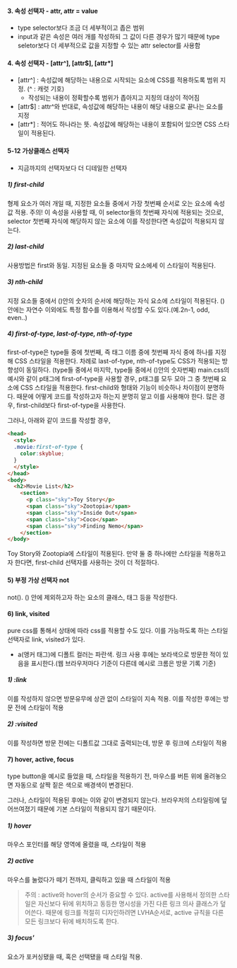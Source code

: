 #### 3. 속성 선택자 - attr, attr = value 
- type selector보다 조금 더 세부적이고 좁은 범위
- input과 같은 속성은 여러 개를 작성하되 그 값이 다른 경우가 많기 때문에 type seletor보다 더 세부적으로 값을 지정할 수 있는 attr selector를 사용함

<!-- **index.html 과 main.css에 이어서 예시 작성 -->
#### 4. 속성 선택자 - [attr^], [attr$], [attr*]
- [attr^] :  속성값에 해당하는 내용으로 시작되는 요소에 CSS를 적용하도록 범위 지정. (^ : 캐럿 기호)
    - 작성되는 내용이 정확할수록 범위가 좁아지고 지칭의 대상이 적어짐
- [attr$] : attr^와 반대로, 속성값에 해당하는 내용이 해당 내용으로 끝나는 요소를 지정
- [attr*] : 적어도 하나라는 뜻. 속성값에 해당하는 내용이 포함되어 있으면 CSS 스타일이 적용된다.

#### 5-12 가상클래스 선택자
- 지금까지의 선택자보다 더 디테일한 선택자
##### 1) first-child
형제 요소가 여러 개일 때, 지정한 요소들 중에서 가장 첫번째 순서로 오는 요소에 속성값 적용. 
주의! 이 속성을 사용할 때, 이 selector들의 첫번째 자식에 적용되는 것으로, selector 첫번째 자식에 해당하지 않는 요소에 이를 작성한다면 속성값이 적용되지 않는다.

##### 2) last-child
사용방법은 first와 동일. 지정된 요소들 중 마지막 요소에세 이 스타일이 적용된다. 

##### 3) nth-child
지정 요소들 중에서 ()안의 숫자의 순서에 해당하는 자식 요소에 스타일이 적용된다. 
()안에는 자연수 이외에도 특정 함수를 이용해서 작성할 수도 있다.(예.2n-1, odd, even..)

##### 4) first-of-type, last-of-type, nth-of-type
first-of-type은 type들 중에 첫번째, 즉 태그 이름 중에 첫번째 자식 중에 하나를 지정해 CSS  스타일을 적용한다.
차례로 last-of-type, nth-of-type도 CSS가 적용되는 방향성이 동일하다. (type들 중에서 마지막, type들 중에서 ()안의 숫자번째)
main.css의 예시와 같이 p태그에 first-of-type을 사용할 경우, p태그를 모두 모아 그 중 첫번째 요소에 CSS 스타일을 적용한다.
first-child와 형태와 기능이 비슷하나 차이점이 분명하다. 때문에 어떻게 코드를 작성하고자 하는지 분명히 알고 이를 사용해야 한다. 많은 경우, first-child보다 first-of-type을 사용한다.

그러나, 아래와 같이 코드를 작성할 경우,
```html
<head>
  <style>
  .movie:first-of-type {
    color:skyblue;
  }
  </style>
</head>
<body>
  <h2>Movie List</h2>
    <section>
      <p class="sky">Toy Story</p>
      <span class="sky">Zootopia</span>
      <span class="sky">Inside Out</span>
      <span class="sky">Coco</span>
      <span class="sky">Finding Nemo</span>
    </section>
</body>
```
Toy Story와 Zootopia에 스타일이 적용된다. 만약 둘 중 하나에만 스타일을 적용하고자 한다면, first-child 선택자를 사용하는 것이 더 적절하다.

#### 5) 부정 가상 선택자 not
not(). () 안에 제외하고자 하는 요소의 클래스, 태그 등을 작성한다.

#### 6) link, visited
pure css를 통해서 상태에 따라 css를 적용할 수도 있다. 이를 가능하도록 하는 스타일 선택자로 link, visited가 있다.

- a(앵커 태그)에 디폴트 컬러는 파란색. 링크 사용 후에는 보라색으로 방문한 적이 있음을 표시한다.(웹 브라우저마다 기준이 다른데 예시로 크롬은 방문 기록 기준)
##### 1) :link
이를 작성하지 않으면 방문유무에 상관 없이 스타일이 지속 적용. 이를 작성한 후에는 방문 전에 스타일이 적용
##### 2) :visited
이를 작성하면 방문 전에는 디폴트값 그대로 출력되는데, 방문 후 링크에 스타일이 적용

#### 7) hover, active, focus
type button을 예시로 들었을 때,
스타일을 적용하기 전, 마우스를 버튼 위에 올려놓으면 자동으로 살짝 짙은 색으로 배경색이 변경된다.

그러나, 스타일이 적용된 후에는 이와 같이 변경되지 않는다. 브라우저의 스타일링에 덮어쓰여졌기 때문에 기본 스타일이 적용되지 않기 때문이다.

##### 1) hover
마우스 포인터를 해당 영역에 올렸을 때, 스타일이 적용

##### 2) active
마우스를 눌렀다가 떼기 전까지, 클릭하고 있을 때 스타일이 적용

>주의 : active와 hover의 순서가 중요할 수 있다. active를 사용해서 정의한 스타일은 자신보다 뒤에 위치하고 동등한 명시성을 가진 다른 링크 의사 클래스가 덮어쓴다. 때문에 링크를 적절히 디자인하려면 LVHA순서로, active 규칙을 다른 모든 링크보다 뒤에 배치하도록 한다.

##### 3) focus'
요소가 포커싱됐을 때, 혹은 선택됐을 때 스타일 적용.
